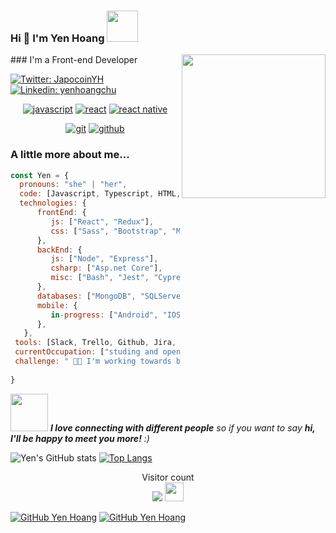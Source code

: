 ### Hi 👋 I'm Yen Hoang <img src="https://media.giphy.com/media/VInghBdi0Ym9XJghC0/giphy.gif" width="50">
<img align="right" src="https://media.giphy.com/media/VInghBdi0Ym9XJghC0/giphy.gif" width="230">
### I'm a Front-end Developer

[![Twitter: JapocoinYH](https://img.shields.io/twitter/follow/JapocoinYH?style=social)](https://twitter.com/JapocoinYH)
[![Linkedin: yenhoangchu](https://img.shields.io/badge/-thaianebraga-blue?style=flat-square&logo=Linkedin&logoColor=white&link=https://www.linkedin.com/in/yenhoangchu/)](https://www.linkedin.com/in/yenhoangchu/)

<p align="center">
<a href="https://github.com/japocoinyenhoang"><img src="https://img.shields.io/badge/JS-f5f542.svg?style=for-the-badge&logo=javascript&logoColor=f5f542&labelColor=ffffff" alt="javascript"></a>
<!--<a href="https://github.com/japocoinyenhoang"><img src="https://img.shields.io/badge/GO-42c8f5.svg?style=for-the-badge&logo=go&logoColor=42c8f5&labelColor=ffffff" alt="golang"></a>-->	    
<a href="https://github.com/japocoinyenhoang"><img src="https://img.shields.io/badge/react-61DAFB.svg?style=for-the-badge&logo=react&logoColor=61DAFB&labelColor=ffffff" alt="react"></a>
<a href="https://github.com/japocoinyenhoang"><img src="https://img.shields.io/badge/React Native-3aabe8.svg?style=for-the-badge&logo=react&logoColor=3aabe8&labelColor=ffffff" alt="react native"></a>
</p>
<p align="center">
<a href="https://github.com/japocoinyenhoang"><img src="https://img.shields.io/badge/git-F05032.svg?style=for-the-badge&logo=git&logoColor=F05032&labelColor=ffffff" alt="git"></a>
<a href="https://github.com/japocoinyenhoang"><img src="https://img.shields.io/badge/github-black.svg?style=for-the-badge&logo=github&logoColor=black&labelColor=ffffff" alt="github"></a>
</p>

### A little more about me...  

```js
const Yen = {
  pronouns: "she" | "her",
  code: [Javascript, Typescript, HTML, CSS, CSharp, Kotlin, Swift],
  technologies: {
      frontEnd: {
         js: ["React", "Redux"],
         css: ["Sass", "Bootstrap", "Material Design", "Semantic UI"]
      },
      backEnd: {
         js: ["Node", "Express"],
         csharp: ["Asp.net Core"],
         misc: ["Bash", "Jest", "Cypress"]
      },
      databases: ["MongoDB", "SQLServer"],
      mobile: {
         in-progress: ["Android", "IOS", "React Native"]   
      },
   },
 tools: [Slack, Trello, Github, Jira, Confluence],
 currentOccupation: ["studing and open for job opportunities"],
 challenge: " 💪🏼 I'm working towards being able to develop mobile apps. "
 
}
```

<img src="https://media.giphy.com/media/LnQjpWaON8nhr21vNW/giphy.gif" width="60"> <em><b>I love connecting with different people</b> so if you want to say <b>hi, I'll be happy to meet you more!</b> :)</em>

![Yen's GitHub stats](https://github-readme-stats.vercel.app/api?username=japocoinyenhoang&hide=contribs,prs&theme=buefy&show_icons=true) [![Top Langs](https://github-readme-stats.vercel.app/api/top-langs/?username=japocoinyenhoang&layout=compact&theme=buefy)](https://github.com/japocoinyenhoang/github-readme-stats)

<p align="center"> 
  Visitor count<br>
  <img src="https://profile-counter.glitch.me/naveenverma1/count.svg" />  <img src="https://media.giphy.com/media/dxn6fRlTIShoeBr69N/giphy.gif" width="30">
</p>


[![GitHub Yen Hoang](https://img.shields.io/github/followers/japocoinyenhoang?label=follows&style=social)](https://github.com/japocoinyenhoang)
[![GitHub Yen Hoang](https://komarev.com/ghpvc/?username=japocoinyenhoang)](https://github.com/japocoinyenhoang)

<!--
**japocoinyenhoang/japocoinyenhoang** is a ✨ _special_ ✨ repository because its `README.md` (this file) appears on your GitHub profile.
-->
